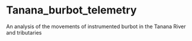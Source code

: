 # Tanana_burbot_telemetry
An analysis of the movements of instrumented burbot in the Tanana River and tributaries
